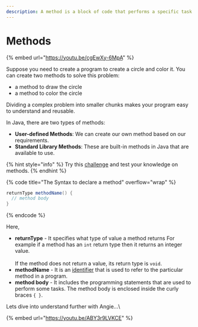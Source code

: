 ```yaml
---
description: A method is a block of code that performs a specific task.
---
```


# Methods

{% embed url="https://youtu.be/cgEwXy-6MpA" %}

Suppose you need to create a program to create a circle and color it. You can create two methods to solve this problem:

* a method to draw the circle
* a method to color the circle

Dividing a complex problem into smaller chunks makes your program easy to understand and reusable.

In Java, there are two types of methods:

* **User-defined Methods**: We can create our own method based on our requirements.
* **Standard Library Methods**: These are built-in methods in Java that are available to use.



{% hint style="info" %}
Try this [challenge](https://www.scaler.com/topics/challenge/259658/methods-in-java/) and test your knowledge on methods.&#x20;
{% endhint %}

{% code title="The Syntax to declare a method" overflow="wrap" %}
```java
returnType methodName() {
  // method body
}
```
{% endcode %}

Here,

* **returnType** - It specifies what type of value a method returns For example if a method has an `int` return type then it returns an integer value.\
  \
  If the method does not return a value, its return type is `void`.
* **methodName** - It is an [identifier](https://www.programiz.com/java-programming/keywords-identifiers#identifiers) that is used to refer to the particular method in a program.
* **method body** - It includes the programming statements that are used to perform some tasks. The method body is enclosed inside the curly braces `{ }`.

Lets dive into understand further with Angie...\


{% embed url="https://youtu.be/ABY3r9LVKCE" %}
